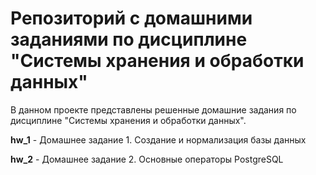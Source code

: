 # Репозиторий с домашними заданиями по дисциплине "Системы хранения и обработки данных"

В данном проекте представлены решенные домашние задания по дисциплине "Системы хранения и обработки данных".

**hw_1** - Домашнее задание 1. Создание и нормализация базы данных

**hw_2** - Домашнее задание 2. Основные операторы PostgreSQL